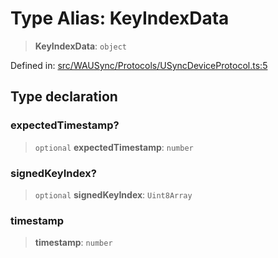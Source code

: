 # Type Alias: KeyIndexData

> **KeyIndexData**: `object`

Defined in: [src/WAUSync/Protocols/USyncDeviceProtocol.ts:5](https://github.com/Fokusdotid/Baileys/blob/3533fb5d5a1e97f0cc8384505a121b389a346518/src/WAUSync/Protocols/USyncDeviceProtocol.ts#L5)

## Type declaration

### expectedTimestamp?

> `optional` **expectedTimestamp**: `number`

### signedKeyIndex?

> `optional` **signedKeyIndex**: `Uint8Array`

### timestamp

> **timestamp**: `number`

